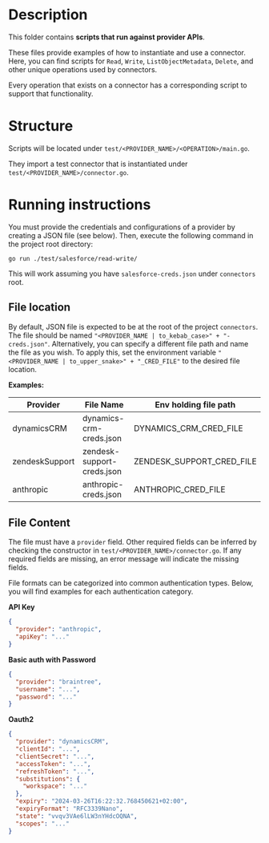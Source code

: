 # Description

This folder contains **scripts that run against provider APIs**.

These files provide examples of how to instantiate and use a connector.
Here, you can find scripts for `Read`, `Write`, `ListObjectMetadata`, `Delete`, and other unique operations used by connectors.

Every operation that exists on a connector has a corresponding script to support that functionality.

# Structure

Scripts will be located under `test/<PROVIDER_NAME>/<OPERATION>/main.go`.

They import a test connector that is instantiated under `test/<PROVIDER_NAME>/connector.go`.

# Running instructions

You must provide the credentials and configurations of a provider by creating a JSON file (see below).
Then, execute the following command in the project root directory:

```
go run ./test/salesforce/read-write/
```
This will work assuming you have `salesforce-creds.json` under `connectors` root.

## File location

By default, JSON file is expected to be at the root of the project `connectors`.
The file should be named `"<PROVIDER_NAME | to_kebab_case>" + "-creds.json"`.
Alternatively, you can specify a different file path and name the file as you wish.
To apply this, set the environment variable `"<PROVIDER_NAME | to_upper_snake>" + "_CRED_FILE"` to the desired file location.

**Examples:**

| Provider       | File Name                  | Env holding file path     |
|----------------|----------------------------|---------------------------|
| dynamicsCRM    | dynamics-crm-creds.json    | DYNAMICS_CRM_CRED_FILE    |
| zendeskSupport | zendesk-support-creds.json | ZENDESK_SUPPORT_CRED_FILE |
| anthropic      | anthropic-creds.json       | ANTHROPIC_CRED_FILE       |


## File Content
The file must have a `provider` field. Other required fields can be inferred by checking the constructor in `test/<PROVIDER_NAME>/connector.go`.
If any required fields are missing, an error message will indicate the missing fields.

File formats can be categorized into common authentication types. Below, you will find examples for each authentication category.

**API Key**
```json
{
  "provider": "anthropic",
  "apiKey": "..."
}
```

**Basic auth with Password**
```json
{
  "provider": "braintree",
  "username": "...",
  "password": "..."
}
```

**Oauth2**
```json
{
  "provider": "dynamicsCRM",
  "clientId": "...",
  "clientSecret": "...",
  "accessToken": "...",
  "refreshToken": "...",
  "substitutions": {
    "workspace": "..."
  },
  "expiry": "2024-03-26T16:22:32.768450621+02:00",
  "expiryFormat": "RFC3339Nano",
  "state": "vvqv3VAe6lLW3nYHdcOQNA",
  "scopes": "..."
}
```

